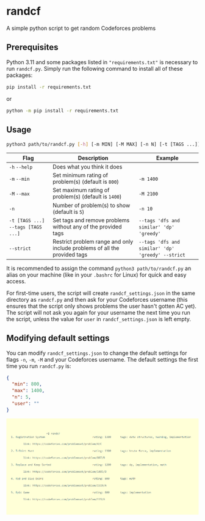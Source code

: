 # randcf

A simple python script to get random Codeforces problems

## Prerequisites

Python 3.11 and some packages listed in `"requirements.txt"` is necessary to run `randcf.py`. Simply run the following command to install all of these packages:

```bash
pip install -r requirements.txt
```

or 

```bash
python -m pip install -r requirements.txt
```

## Usage

```bash
python3 path/to/randcf.py [-h] [-m MIN] [-M MAX] [-n N] [-t [TAGS ...]] [--strict]
```

| Flag | Description | Example |
| --- | --- | --- |
| `-h` `--help` | Does what you think it does | |
| `-m` `--min` | Set minimum rating of problem(s) (default is `800`) | `-m 1400` |
| `-M` `--max` | Set maximum rating of problem(s) (default is `1400`) | `-M 2100` |
| `-n`  | Number of problem(s) to show (default is `5`) | `-n 10` |
| `-t [TAGS ...]` `--tags [TAGS ...]` | Set tags and remove problems without any of the provided tags | `--tags 'dfs and similar' 'dp' 'greedy'` |
| `--strict` | Restrict problem range and only include problems of all the provided tags | `--tags 'dfs and similar' 'dp' 'greedy' --strict` |


It is recommended to assign the command `python3 path/to/randcf.py` an alias on your machine (like in your `.bashrc` for Linux) for quick and easy access.

For first-time users, the script will create `randcf_settings.json` in the same directory as `randcf.py` and then ask for your Codeforces username (this ensures that the script only shows problems the user hasn't gotten AC yet).
The script will not ask you again for your username the next time you run the script, unless the value for `user` in `randcf_settings.json` is left empty.

## Modifying default settings

You can modify `randcf_settings.json` to change the default settings for flags `-n`, `-m`, `-M` and your Codeforces username. The default settings the first time you run `randcf.py` is:

```json
{
  "min": 800,
  "max": 1400,
  "n": 5,
  "user": ""
}
```

<p align="center">
  <img src="/assets/example.png">
</p>

